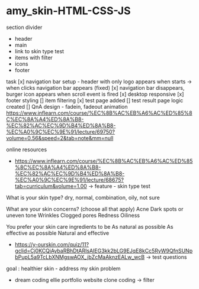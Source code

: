 # amy_skin-HTML-CSS-JS
 
section divider
- header
- main
- link to skin type test
- items with filter
- icons 
- footer

task
[x] navigation bar setup - header with only logo appears when starts -> when clicks navigation bar appears (fixed)
[x] navigation bar disappears, burger icon appears when scroll event is fired
[x] desktop responsive
[x] footer styling
[] item filtering
[x] test page added
[] test result page logic created
[] QnA design - fadein, fadeout animation
https://www.inflearn.com/course/%EC%8B%AC%EB%A6%AC%ED%85%8C%EC%8A%A4%ED%8A%B8-%EC%82%AC%EC%9D%B4%ED%8A%B8-%EC%A0%9C%EC%9E%91/lecture/69750?volume=0.56&speed=2&tab=note&mm=null


online resources 
- https://www.inflearn.com/course/%EC%8B%AC%EB%A6%AC%ED%85%8C%EC%8A%A4%ED%8A%B8-%EC%82%AC%EC%9D%B4%ED%8A%B8-%EC%A0%9C%EC%9E%91/lecture/68675?tab=curriculum&volume=1.00 -> feature - skin type test

What is your skin type?
dry, normal, combination, oily, not sure

What are your skin concerns?
(choose all that apply)
Acne
Dark spots or uneven tone
Wrinkles
Clogged pores
Redness
Oiliness

You prefer your skin care ingredients to be
As natural as possible
As effective as possible
Natural and effective

- https://y-ourskin.com/quiz/11?gclid=Cj0KCQiAybaRBhDtARIsAIEG3kk2bLG9EJqE8kCc5RyW9QfnSUNpbPupL5a9TcLbXNMgswAOX_jbZcMaAknzEALw_wcB -> test questions


goal : healthier skin - address my skin problem
- dream coding ellie portfolio website clone coding -> filter